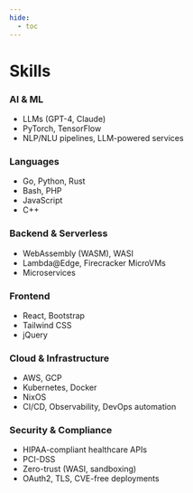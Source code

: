 ```yaml
---
hide:
  - toc
---
```


# Skills

### AI & ML
- LLMs (GPT-4, Claude)
- PyTorch, TensorFlow
- NLP/NLU pipelines, LLM-powered services

### Languages
- Go, Python, Rust
- Bash, PHP
- JavaScript
- C++

### Backend & Serverless
- WebAssembly (WASM), WASI
- Lambda@Edge, Firecracker MicroVMs
- Microservices

### Frontend
- React, Bootstrap
- Tailwind CSS
- jQuery

### Cloud & Infrastructure
- AWS, GCP
- Kubernetes, Docker
- NixOS
- CI/CD, Observability, DevOps automation

### Security & Compliance
- HIPAA-compliant healthcare APIs
- PCI-DSS
- Zero-trust (WASI, sandboxing)
- OAuth2, TLS, CVE-free deployments